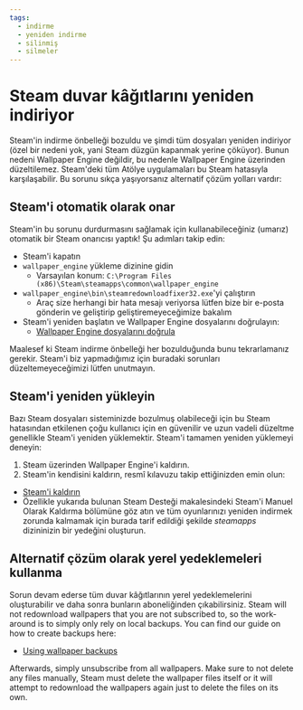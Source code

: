 ```yaml
---
tags:
  - indirme
  - yeniden indirme
  - silinmiş
  - silmeler
---
```


# Steam duvar kâğıtlarını yeniden indiriyor

Steam'in indirme önbelleği bozuldu ve şimdi tüm dosyaları yeniden indiriyor (özel bir nedeni yok, yani Steam düzgün kapanmak yerine çöküyor). Bunun nedeni Wallpaper Engine değildir, bu nedenle Wallpaper Engine üzerinden düzeltilemez. Steam'deki tüm Atölye uygulamaları bu Steam hatasıyla karşılaşabilir. Bu sorunu sıkça yaşıyorsanız alternatif çözüm yolları vardır:

## Steam'i otomatik olarak onar
Steam'in bu sorunu durdurmasını sağlamak için kullanabileceğiniz (umarız) otomatik bir Steam onarıcısı yaptık! Şu adımları takip edin:
* Steam'i kapatın
* `wallpaper_engine` yükleme dizinine gidin
  * Varsayılan konum: `C:\Program Files (x86)\Steam\steamapps\common\wallpaper_engine`
* `wallpaper_engine\bin\steamredownloadfixer32.exe`'yi çalıştırın
  * Araç size herhangi bir hata mesajı veriyorsa lütfen bize bir e-posta gönderin ve geliştirip geliştiremeyeceğimize bakalım
* Steam'i yeniden başlatın ve Wallpaper Engine dosyalarını doğrulayın:
  * [Wallpaper Engine dosyalarını doğrula](https://support.steampowered.com/kb_article.php?ref=2037-QEUH-3335)

Maalesef ki Steam indirme önbelleği her bozulduğunda bunu tekrarlamanız gerekir. Steam'i biz yapmadığımız için buradaki sorunları düzeltemeyeceğimizi lütfen unutmayın.

## Steam'i yeniden yükleyin

Bazı Steam dosyaları sisteminizde bozulmuş olabileceği için bu Steam hatasından etkilenen çoğu kullanıcı için en güvenilir ve uzun vadeli düzeltme genellikle Steam'i yeniden yüklemektir. Steam'i tamamen yeniden yüklemeyi deneyin:

1. Steam üzerinden Wallpaper Engine'i kaldırın.
2. Steam'in kendisini kaldırın, resmî kılavuzu takip ettiğinizden emin olun:
  * [Steam'i kaldırın](https://support.steampowered.com/kb_article.php?ref=9609-OBMP-2526)
  * Özellikle yukarıda bulunan Steam Desteği makalesindeki Steam'i Manuel Olarak Kaldırma bölümüne göz atın ve tüm oyunlarınızı yeniden indirmek zorunda kalmamak için burada tarif edildiği şekilde *steamapps* dizininizin bir yedeğini oluşturun.

## Alternatif çözüm olarak yerel yedeklemeleri kullanma

Sorun devam ederse tüm duvar kâğıtlarının yerel yedeklemelerini oluşturabilir ve daha sonra bunların aboneliğinden çıkabilirsiniz. Steam will not redownload wallpapers that you are not subscribed to, so the work-around is to simply only rely on local backups. You can find our guide on how to create backups here:

* [Using wallpaper backups](/steam/backup)

Afterwards, simply unsubscribe from all wallpapers. Make sure to not delete any files manually, Steam must delete the wallpaper files itself or it will attempt to redownload the wallpapers again just to delete the files on its own.